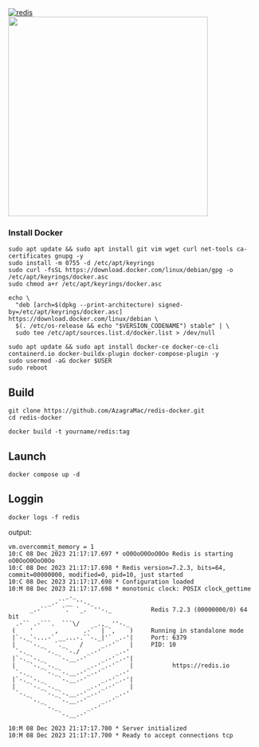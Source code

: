 <a href="https://snapcraft.io/redis">
	<img alt="redis" src="https://snapcraft.io/redis/badge.svg"/>
</a>
<br>
<img src="https://github.com/AzagraMac/redis-docker/assets/571796/5316f9a7-c956-4226-8619-2c913897c3d0" width="400">


### Install Docker
    sudo apt update && sudo apt install git vim wget curl net-tools ca-certificates gnupg -y
    sudo install -m 0755 -d /etc/apt/keyrings
    sudo curl -fsSL https://download.docker.com/linux/debian/gpg -o /etc/apt/keyrings/docker.asc
    sudo chmod a+r /etc/apt/keyrings/docker.asc
    
    echo \
      "deb [arch=$(dpkg --print-architecture) signed-by=/etc/apt/keyrings/docker.asc] https://download.docker.com/linux/debian \
      $(. /etc/os-release && echo "$VERSION_CODENAME") stable" | \
      sudo tee /etc/apt/sources.list.d/docker.list > /dev/null
    
    sudo apt update && sudo apt install docker-ce docker-ce-cli containerd.io docker-buildx-plugin docker-compose-plugin -y
    sudo usermod -aG docker $USER
    sudo reboot

## Build

    git clone https://github.com/AzagraMac/redis-docker.git
    cd redis-docker
    
    docker build -t yourname/redis:tag


## Launch

    docker compose up -d

## Loggin

    docker logs -f redis

output:
```
vm.overcommit_memory = 1
10:C 08 Dec 2023 21:17:17.697 * oO0OoO0OoO0Oo Redis is starting oO0OoO0OoO0Oo
10:C 08 Dec 2023 21:17:17.698 * Redis version=7.2.3, bits=64, commit=00000000, modified=0, pid=10, just started
10:C 08 Dec 2023 21:17:17.698 * Configuration loaded
10:M 08 Dec 2023 21:17:17.698 * monotonic clock: POSIX clock_gettime
                _._                                                  
           _.-``__ ''-._                                             
      _.-``    `.  `_.  ''-._           Redis 7.2.3 (00000000/0) 64 bit
  .-`` .-```.  ```\/    _.,_ ''-._                                  
 (    '      ,       .-`  | `,    )     Running in standalone mode
 |`-._`-...-` __...-.``-._|'` _.-'|     Port: 6379
 |    `-._   `._    /     _.-'    |     PID: 10
  `-._    `-._  `-./  _.-'    _.-'                                   
 |`-._`-._    `-.__.-'    _.-'_.-'|                                  
 |    `-._`-._        _.-'_.-'    |           https://redis.io       
  `-._    `-._`-.__.-'_.-'    _.-'                                   
 |`-._`-._    `-.__.-'    _.-'_.-'|                                  
 |    `-._`-._        _.-'_.-'    |                                  
  `-._    `-._`-.__.-'_.-'    _.-'                                   
      `-._    `-.__.-'    _.-'                                       
          `-._        _.-'                                           
              `-.__.-'                                               

10:M 08 Dec 2023 21:17:17.700 * Server initialized
10:M 08 Dec 2023 21:17:17.700 * Ready to accept connections tcp
```
